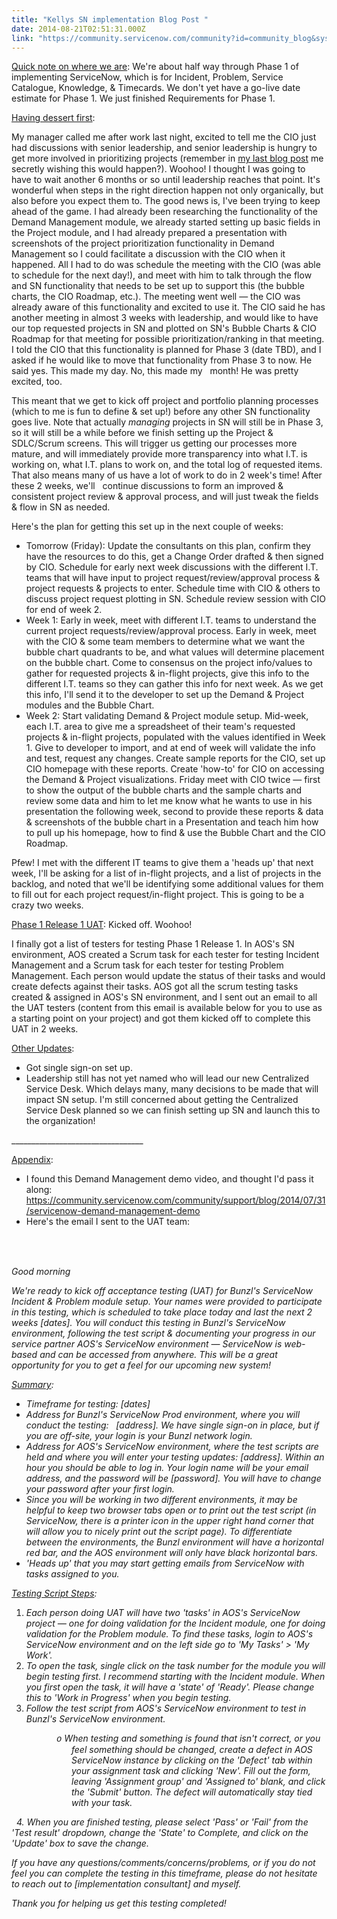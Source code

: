```yaml
---
title: "Kellys SN implementation Blog Post "
date: 2014-08-21T02:51:31.000Z
link: "https://community.servicenow.com/community?id=community_blog&sys_id=9b9dae69dbd0dbc01dcaf3231f961996"
---
```

<p><span style="text-decoration: underline;">Quick note on where we are</span>: We're about half way through Phase 1 of implementing ServiceNow, which is for Incident, Problem, Service Catalogue, Knowledge, &amp; Timecards. We don't yet have a go-live date estimate for Phase 1. We just finished Requirements for Phase 1.</p><p></p><p><span style="text-decoration: underline;">Having dessert first</span>:</p><p>My manager called me after work last night, excited to tell me the CIO just had discussions with senior leadership, and senior leadership is hungry to get more involved in prioritizing projects (remember in <a title="" _jive_internal="true" href="/groups/ppm/blog/2014/07/31/kellys-sn-implementation-blog-post-5">my last blog post</a> me secretly wishing this would happen?). Woohoo! I thought I was going to have to wait another 6 months or so until leadership reaches that point. It's wonderful when steps in the right direction happen not only organically, but also before you expect them to. The good news is, I've been trying to keep ahead of the game. I had already been researching the functionality of the Demand Management module, we already started setting up basic fields in the Project module, and I had already prepared a presentation with screenshots of the project prioritization functionality in Demand Management so I could facilitate a discussion with the CIO when it happened. All I had to do was schedule the meeting with the CIO (was able to schedule for the next day!), and meet with him to talk through the flow and SN functionality that needs to be set up to support this (the bubble charts, the CIO Roadmap, etc.). The meeting went well — the CIO was already aware of this functionality and excited to use it. The CIO said he has another meeting in almost 3 weeks with leadership, and would like to have our top requested projects in SN and plotted on SN's Bubble Charts &amp; CIO Roadmap for that meeting for possible prioritization/ranking in that meeting. I told the CIO that this functionality is planned for Phase 3 (date TBD), and I asked if he would like to move that functionality from Phase 3 to now. He said yes. This made my day. No, this made my   month! He was pretty excited, too.</p><p></p><p>This meant that we get to kick off project and portfolio planning processes (which to me is fun to define &amp; set up!) before any other SN functionality goes live. Note that actually <em>managing</em> projects in SN will still be in Phase 3, so it will still be a while before we finish setting up the Project &amp; SDLC/Scrum screens. This will trigger us getting our processes more mature, and will immediately provide more transparency into what I.T. is working on, what I.T. plans to work on, and the total log of requested items. That also means many of us have a lot of work to do in 2 week's time! After these 2 weeks, we'll   continue discussions to form an improved &amp; consistent project review &amp; approval process, and will just tweak the fields &amp; flow in SN as needed. </p><p></p><p>Here's the plan for getting this set up in the next couple of weeks: </p><ul style="list-style-type: disc;"><li>Tomorrow (Friday): Update the consultants on this plan, confirm they have the resources to do this, get a Change Order drafted &amp; then signed by CIO. Schedule for early next week discussions with the different I.T. teams that will have input to project request/review/approval process &amp; project requests &amp; projects to enter. Schedule time with CIO &amp; others to discuss project request plotting in SN. Schedule review session with CIO for end of week 2. </li><li>Week 1: Early in week, meet with different I.T. teams to understand the current project requests/review/approval process. Early in week, meet with the CIO &amp; some team members to determine what we want the bubble chart quadrants to be, and what values will determine placement on the bubble chart. Come to consensus on the project info/values to gather for requested projects &amp; in-flight projects, give this info to the different I.T. teams so they can gather this info for next week. As we get this info, I'll send it to the developer to set up the Demand &amp; Project modules and the Bubble Chart. </li><li>Week 2: Start validating Demand &amp; Project module setup. Mid-week, each I.T. area to give me a spreadsheet of their team's requested projects &amp; in-flight projects, populated with the values identified in Week 1. Give to developer to import, and at end of week will validate the info and test, request any changes. Create sample reports for the CIO, set up CIO homepage with these reports. Create 'how-to' for CIO on accessing the Demand &amp; Project visualizations. Friday meet with CIO twice — first to show the output of the bubble charts and the sample charts and review some data and him to let me know what he wants to use in his presentation the following week, second to provide these reports &amp; data &amp; screenshots of the bubble chart in a Presentation and teach him how to pull up his homepage, how to find &amp; use the Bubble Chart and the CIO Roadmap. </li></ul><p></p><p>Pfew! I met with the different IT teams to give them a 'heads up' that next week, I'll be asking for a list of in-flight projects, and a list of projects in the backlog, and noted that we'll be identifying some additional values for them to fill out for each project request/in-flight project. This is going to be a crazy two weeks. </p><p></p><p><span style="text-decoration: underline;">Phase 1 Release 1 UAT</span>: Kicked off. Woohoo!</p><p>I finally got a list of testers for testing Phase 1 Release 1. In AOS's SN environment, AOS created a Scrum task for each tester for testing Incident Management and a Scrum task for each tester for testing Problem Management. Each person would update the status of their tasks and would create defects against their tasks. AOS got all the scrum testing tasks created &amp; assigned in AOS's SN environment, and I sent out an email to all the UAT testers (content from this email is available below for you to use as a starting point on your project) and got them kicked off to complete this UAT in 2 weeks. </p><p></p><p><span style="text-decoration: underline;">Other Updates</span>:</p><ul style="list-style-type: disc;"><li>Got single sign-on set up.</li><li>Leadership still has not yet named who will lead our new Centralized Service Desk. Which delays many, many decisions to be made that will impact SN setup. I'm still concerned about getting the Centralized Service Desk planned so we can finish setting up SN and launch this to the organization!</li></ul><p></p><p> _________________________________</p><p></p><p></p><p><span style="text-decoration: underline;">Appendix</span>:</p><ul style="list-style-type: disc;"><li>I found this Demand Management demo video, and thought I'd pass it along: <a title="" _jive_internal="true" href="/community?id=community_blog&sys_id=4f1d62e5dbd0dbc01dcaf3231f9619ea">https://community.servicenow.com/community/support/blog/2014/07/31/servicenow-demand-management-demo</a></li><li>Here's the email I sent to the UAT team:</li></ul><p>   <span style="font-size: 11.0pt; font-family: 'Calibri','sans-serif';"><br clear="all"/> </span>   </p><p></p><p><em>Good morning</em></p><p><em> </em></p><p><em>We're ready to kick off acceptance testing (UAT) for Bunzl's ServiceNow Incident &amp; Problem module setup. Your names were provided to participate in this testing, which is scheduled to take place today and last the next 2 weeks [dates]. You will conduct this testing in Bunzl's ServiceNow environment, following the test script &amp; documenting your progress in our service partner AOS's ServiceNow environment — ServiceNow is web-based and can be accessed from anywhere. This will be a great opportunity for you to get a feel for our upcoming new system!</em></p><p><em> </em></p><p><em><span style="text-decoration: underline;">Summary</span>:</em></p><ul style="list-style-type: disc;"><li><em>Timeframe for testing: [dates]</em></li><li><em>Address for Bunzl's ServiceNow Prod environment, where you will conduct the testing:   [address]. We have single sign-on in place, but if you are off-site, your login is your Bunzl network login. </em></li><li><em>Address for AOS's ServiceNow environment, where the test scripts are held and where you will enter your testing updates: [address]. Within an hour you should be able to log in. Your login name will be your email address, and the password will be [password]. You will have to change your password after your first login. </em></li><li><em>Since you will be working in two different environments, it may be helpful to keep two browser tabs open or to print out the test script (in ServiceNow, there is a printer icon in the upper right hand corner that will allow you to nicely print out the script page). To differentiate between the environments, the Bunzl environment will have a horizontal red bar, and the AOS environment will only have black horizontal bars. </em></li><li><em>'Heads up' that you may start getting emails from ServiceNow with tasks assigned to you. </em></li></ul><p><em> </em></p><p><em> </em></p><p><em><span style="text-decoration: underline;">Testing Script Steps</span>:</em></p><ol style="list-style-type: decimal;"><li><em>Each person doing UAT will have two 'tasks' in AOS's ServiceNow project — one for doing validation for the Incident module, one for doing validation for the Problem module. To find these tasks, login to AOS's ServiceNow environment and on the left side go to 'My Tasks' &gt; 'My Work'.   </em></li><li><em>To open the task, single click on the task number for the module you will begin testing first. I recommend starting with the Incident module. When you first open the task, it will have a 'state' of 'Ready'. Please change this to 'Work in Progress' when you begin testing. </em></li><li><em>Follow the test script from AOS's ServiceNow environment to test in Bunzl's ServiceNow environment. </em></li></ol><p style="margin-left: 1.0in; text-indent: -.25in;"><em><span style="font-family: 'Courier New';">o</span> When testing and something is found that isn't correct, or you feel something should be changed, create a defect in AOS ServiceNow instance by clicking on the 'Defect' tab within your assignment task and clicking 'New'. Fill out the form, leaving 'Assignment group' and 'Assigned to' blank, and click the 'Submit' button. The defect will automatically stay tied with your task.</em></p><p style="margin-left: 1.0in;"><em> </em></p><p><em>   4. When you are finished testing, please select 'Pass' or 'Fail' from the 'Test result' dropdown, change the 'State' to Complete, and click on the 'Update' box to save the change. </em></p><p><em> </em></p><p><em>If you have any questions/comments/concerns/problems, or if you do not feel you can complete the testing in this timeframe, please do not hesitate to reach out to [implementation consultant] and myself. </em></p><p><em> </em></p><p><em>Thank you for helping us get this testing completed!</em></p><p><em> </em></p>